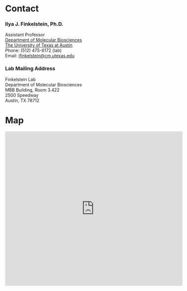 # Contact

### Ilya J. Finkelstein, Ph.D.

Assistant Professor  
[Department of Molecular Biosciences](https://molecularbiosci.utexas.edu/)  
[The University of Texas at Austin](https://www.utexas.edu/)  
Phone: (512) 475-6172 (lab)  
Email: [ifinkelstein@cm.utexas.edu](mailto:ifinkelstein@cm.utexas.edu)  

### Lab Mailing Address

Finkelstein Lab  
Department of Molecular Biosciences  
MBB Building, Room 3.422  
2500 Speedway  
Austin, TX 78712   	

# Map

<iframe scrolling="no" marginheight="0" marginwidth="0" src="http://maps.google.com/maps?f=q&amp;source=s_q&amp;hl=en&amp;geocode=&amp;q=2500+Speedway++Austin,+TX+78712&amp;aq=&amp;sll=30.319199,-97.748337&amp;sspn=0.262579,0.501938&amp;ie=UTF8&amp;hq=&amp;hnear=2500+Speedway,+Austin,+Texas+78712&amp;t=m&amp;z=14&amp;ll=30.28821,-97.736949&amp;output=embed" width="575" height="500" frameborder="0"></iframe>
